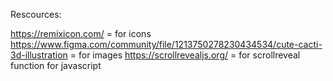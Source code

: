 Rescources:

https://remixicon.com/ = for icons
https://www.figma.com/community/file/1213750278230434534/cute-cacti-3d-illustration = for images
https://scrollrevealjs.org/ = for scrollreveal function for javascript
